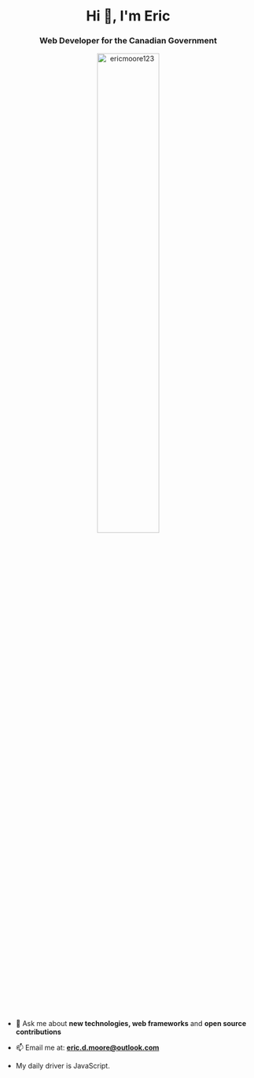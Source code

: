 <h1 align="center">Hi 👋, I'm Eric</h1>

<h3 align="center">Web Developer for the Canadian Government</h3>

<div align='center' width='100%'>
   <img width="50%" src="https://github-readme-streak-stats.herokuapp.com/?user=ericmoore123&" alt="ericmoore123" />
</div>


- 💬 Ask me about **new technologies, web frameworks** and **open source contributions** 

- 📫 Email me at: **eric.d.moore@outlook.com**

- My daily driver is JavaScript.

</p>
